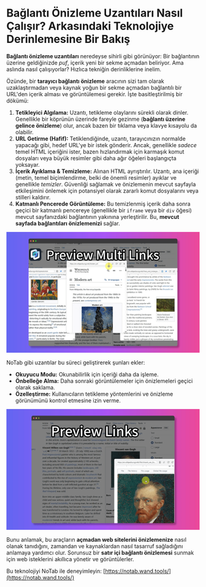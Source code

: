 # Bağlantı Önizleme Uzantıları Nasıl Çalışır? Arkasındaki Teknolojiye Derinlemesine Bir Bakış

**Bağlantı önizleme uzantıları** neredeyse sihirli gibi görünüyor: Bir bağlantının üzerine geldiğinizde *puf*, içerik yeni bir sekme açmadan beliriyor. Ama aslında nasıl çalışıyorlar? Hızlıca tekniğin derinliklerine inelim.

Özünde, bir **tarayıcı bağlantı önizleme** aracının sizi tam olarak uzaklaştırmadan veya kaynak yoğun bir sekme açmadan bağlantılı bir URL'den içerik alması ve görüntülemesi gerekir. İşte basitleştirilmiş bir dökümü:

1.  **Tetikleyici Algılama:** Uzantı, tetikleme olaylarını sürekli olarak dinler. Genellikle bir köprünün üzerinde fareyle gezinme (**bağlantı üzerine gelince önizleme**) olur, ancak bazen bir tıklama veya klavye kısayolu da olabilir.
2.  **URL Getirme (Hafif):** Tetiklendiğinde, uzantı, tarayıcınızın normalde yapacağı gibi, hedef URL'ye bir istek gönderir. Ancak, genellikle *sadece* temel HTML içeriğini ister, bazen hızlandırmak için karmaşık komut dosyaları veya büyük resimler gibi daha ağır öğeleri başlangıçta yoksayar.
3.  **İçerik Ayıklama & Temizleme:** Alınan HTML ayrıştırılır. Uzantı, ana içeriği (metin, temel biçimlendirme, belki de önemli resimler) ayıklar ve genellikle *temizler*. Güvenliği sağlamak ve önizlemenin mevcut sayfayla etkileşimini önlemek için potansiyel olarak zararlı komut dosyalarını veya stilleri kaldırır.
4.  **Katmanlı Pencerede Görüntüleme:** Bu temizlenmiş içerik daha sonra geçici bir katmanlı pencereye (genellikle bir `iframe` veya bir `div` öğesi) mevcut sayfanızdaki bağlantının yakınına yerleştirilir. Bu, **mevcut sayfada bağlantıları önizlemenizi** sağlar.

![Bağlantı önizleme sürecinin şeması - kavramsal](../images/notab1.png) <!-- Kavramsal resim -->

NoTab gibi uzantılar bu süreci geliştirerek şunları ekler:
*   **Okuyucu Modu:** Okunabilirlik için içeriği daha da işleme.
*   **Önbelleğe Alma:** Daha sonraki görüntülemeler için önizlemeleri geçici olarak saklama.
*   **Özelleştirme:** Kullanıcıların tetikleme yöntemlerini ve önizleme görünümünü kontrol etmesine izin verme.

![NoTab'ın arayüzü](../images/notab2.png)

Bunu anlamak, bu araçların **açmadan web sitelerini önizlemenize** nasıl olanak tanıdığını, zamandan ve kaynaklardan nasıl tasarruf sağladığını anlamaya yardımcı olur. Sorunsuz bir **satır içi bağlantı önizlemesi** sunmak için web isteklerini akıllıca yönetir ve görüntülerler.

Bu teknolojiyi NoTab ile deneyimleyin: [https://notab.wand.tools/](https://notab.wand.tools/)

